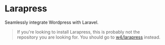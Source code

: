 # Larapress

Seamlessly integrate Wordpress with Laravel.

>If you're looking to install Larapress, this is probably not the repository you are looking for. You should go to [w4/larapress](https://github.com/w4/larapress) instead.

